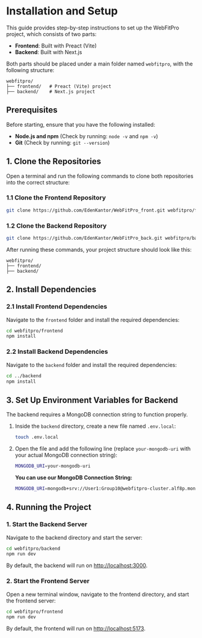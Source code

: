 # Installation and Setup

This guide provides step-by-step instructions to set up the WebFitPro project, which consists of two parts:

- **Frontend**: Built with Preact (Vite)
- **Backend**: Built with Next.js

Both parts should be placed under a main folder named `webfitpro`, with the following structure:

```
webfitpro/
├── frontend/   # Preact (Vite) project
├── backend/    # Next.js project
```

## Prerequisites

Before starting, ensure that you have the following installed:

- **Node.js and npm** (Check by running: `node -v` and `npm -v`)
- **Git** (Check by running: `git --version`)

## 1. Clone the Repositories

Open a terminal and run the following commands to clone both repositories into the correct structure:

### 1.1 Clone the Frontend Repository

```bash
git clone https://github.com/EdenKantor/WebFitPro_front.git webfitpro/frontend
```

### 1.2 Clone the Backend Repository

```bash
git clone https://github.com/EdenKantor/WebFitPro_back.git webfitpro/backend
```

After running these commands, your project structure should look like this:

```
webfitpro/
├── frontend/   
├── backend/
```

## 2. Install Dependencies

### 2.1 Install Frontend Dependencies

Navigate to the `frontend` folder and install the required dependencies:

```bash
cd webfitpro/frontend
npm install
```

### 2.2 Install Backend Dependencies

Navigate to the `backend` folder and install the required dependencies:

```bash
cd ../backend
npm install
```

## 3. Set Up Environment Variables for Backend

The backend requires a MongoDB connection string to function properly.

1. Inside the `backend` directory, create a new file named `.env.local`:

   ```bash
   touch .env.local
   ```

2. Open the file and add the following line (replace `your-mongodb-uri` with your actual MongoDB connection string):

   ```bash
   MONGODB_URI=your-mongodb-uri
   ```

   **You can use our MongoDB Connection String:**
      ```bash
   MONGODB_URI=mongodb+srv://User1:Group10@webfitpro-cluster.alf8p.mongodb.net/webfitproDB?retryWrites=true&w=majority&appName=webfitpro-cluster
   ```

## 4. Running the Project

### 1. Start the Backend Server

Navigate to the backend directory and start the server:

```bash
cd webfitpro/backend
npm run dev
```

By default, the backend will run on [http://localhost:3000](http://localhost:3000).

### 2. Start the Frontend Server

Open a new terminal window, navigate to the frontend directory, and start the frontend server:

```bash
cd webfitpro/frontend
npm run dev
```

By default, the frontend will run on [http://localhost:5173](http://localhost:5173).

